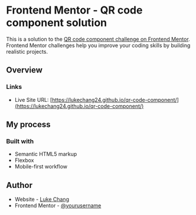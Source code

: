 # Frontend Mentor - QR code component solution

This is a solution to the [QR code component challenge on Frontend Mentor](https://www.frontendmentor.io/challenges/qr-code-component-iux_sIO_H). Frontend Mentor challenges help you improve your coding skills by building realistic projects.

## Overview

### Links

- Live Site URL: [https://lukechang24.github.io/qr-code-component/](https://lukechang24.github.io/qr-code-component/)

## My process

### Built with

- Semantic HTML5 markup
- Flexbox
- Mobile-first workflow

## Author

- Website - [Luke Chang](https://lukechang.me)
- Frontend Mentor - [@yourusername](https://www.frontendmentor.io/profile/lukechang24)
